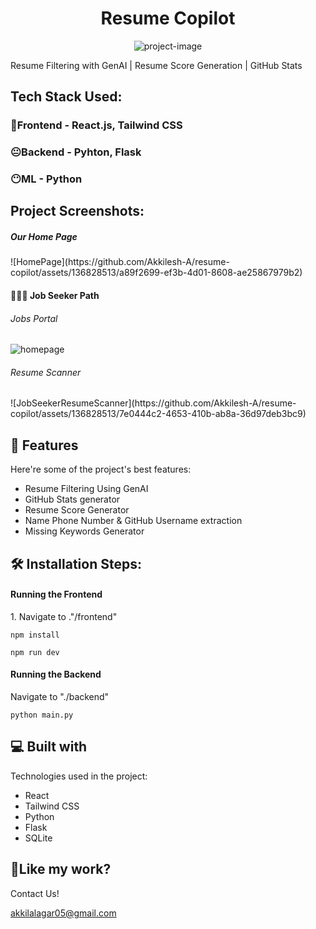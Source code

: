 <h1 align="center" id="title">Resume Copilot</h1>

<p align="center"><img src="https://socialify.git.ci/Akkilesh-A/resume-copilot/image?description=1&amp;descriptionEditable=Here%20To%20lessen%20your%20burden!&amp;font=Source%20Code%20Pro&amp;language=1&amp;name=1&amp;pattern=Formal%20Invitation&amp;stargazers=1&amp;theme=Light" alt="project-image"></p>

<p id="description">Resume Filtering with GenAI | Resume Score Generation | GitHub Stats</p>

## Tech Stack Used:
### 🤩Frontend - React.js, Tailwind CSS
### 😐Backend - Pyhton, Flask
### 😶ML - Python

<h2>Project Screenshots:</h2>
<h5>Our Home Page</h5>
![HomePage](https://github.com/Akkilesh-A/resume-copilot/assets/136828513/a89f2699-ef3b-4d01-8608-ae25867979b2)

<h4>🧑🏻‍🎓 Job Seeker Path</h4>
<h6>Jobs Portal</h6>
<img url="https://github.com/Akkilesh-A/resume-copilot/assets/136828513/4fc49f99-5821-4480-aeaf-998d3088d580" alt="homepage" />

<h6>Resume Scanner</h6>
![JobSeekerResumeScanner](https://github.com/Akkilesh-A/resume-copilot/assets/136828513/7e0444c2-4653-410b-ab8a-36d97deb3bc9)

<h4></h4>

  
  
<h2>🧐 Features</h2>

Here're some of the project's best features:

*   Resume Filtering Using GenAI
*   GitHub Stats generator
*   Resume Score Generator
*   Name Phone Number & GitHub Username extraction
*   Missing Keywords Generator

<h2>🛠️ Installation Steps:</h2>
<h4>Running the Frontend</h4>
<p>1. Navigate to ."/frontend"</p>

```
npm install 
```

```
npm run dev
```
<h4>Running the Backend</h4>
<p>Navigate to "./backend"</p>

```
python main.py
```

  
  
<h2>💻 Built with</h2>

Technologies used in the project:

*   React
*   Tailwind CSS
*   Python
*   Flask
*   SQLite

<h2>💖Like my work?</h2>

Contact Us!<p>akkilalagar05@gmail.com</p>
